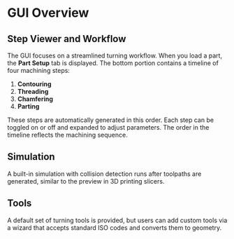 # GUI Overview

## Step Viewer and Workflow
The GUI focuses on a streamlined turning workflow. When you load a part, the **Part Setup** tab is displayed. The bottom portion contains a timeline of four machining steps:

1. **Contouring**
2. **Threading**
3. **Chamfering**
4. **Parting**

These steps are automatically generated in this order. Each step can be toggled on or off and expanded to adjust parameters. The order in the timeline reflects the machining sequence.

## Simulation
A built-in simulation with collision detection runs after toolpaths are generated, similar to the preview in 3D printing slicers.

## Tools
A default set of turning tools is provided, but users can add custom tools via a wizard that accepts standard ISO codes and converts them to geometry.
